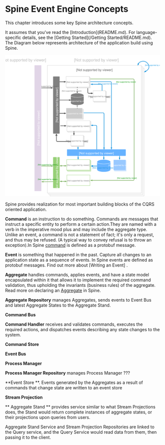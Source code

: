 # Spine Event Engine Concepts

<p class="lead"> This chapter introduces some key Spine architecture concepts.</p> It assumes that you've read the [Introduction](README.md). For language-specific details, see the [Getting Started](/Getting Started/README.md).
The Diagram below represents architecture of the application build using Spine.

![Spine Event Engine Diagram](Diagram-SpineEventEngine.svg)


Spine provides realization for most important building blocks of the CQRS oriented application.


**Command** is an instruction to do something. Commands are messages that instruct a specific entity to perform a certain action.They are named with a verb in the imperative mood plus and may include the aggregate type. Unlike an event, a command is not a statement of fact; it's only a request, and thus may be refused. (A typical way to convey refusal is to throw an exception).In Spine [command](/java) is defined as a protobuf message. 

**Event** is something that happened in the past.
Capture all changes to an application state as a sequence of events. In Spine events are defined as protobuf messages. Find out more about [Writing an Event] .

**Aggregate** handles commands, applies events, and have a state model encapsulated within it that allows it to implement the required command validation, thus upholding the invariants (business rules) of the aggregate.
Read more on declaring an [Aggregate](/java/aggregate.md) in Spine.

**Aggregate Repository** manages Aggregates, sends events to Event Bus and latest Aggregate States to the Aggregate Stand.

**Command Bus**

**Command Handler** receives and validates commands, executes the required actions, and dispatches events describing any state changes to the system.

**Command Store**


**Event Bus**

**Process Manager**

**Process Manager Repository** manages Process Manager ???


  **Event Store **. Events generated by the Aggregates as a result of commands that change state are written to an event store

**Stream Projection**  

** Aggregate Stand ** provides service similar to what Stream Projections does, the Stand would return complete instances of aggregate states, or their projections upon queries from users.

Aggregate Stand Service and Stream Projection Repositories are linked to the Query service, and the Query Service would read data from them, then passing it to the client.
